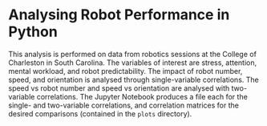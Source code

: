 # Analysing Robot Performance in Python
This analysis is performed on data from robotics sessions at the College of Charleston in South Carolina. The variables of interest are stress, attention, mental workload, and robot predictability. The impact of robot number, speed, and orientation is analysed through single-variable correlations. The speed vs robot number and speed vs orientation are analysed with two-variable correlations. The Jupyter Notebook produces a file each for the single- and two-variable correlations, and correlation matrices for the desired comparisons (contained in the `plots` directory). 
